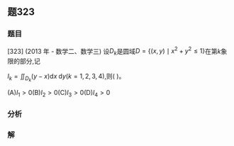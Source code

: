 ## 题323
### 题目
[323] (2013 年 - 数学二、数学三) 设${D}_{k}$是圆域$D = \{  {( {x, y})  \mid  {x}^{2} + {y}^{2} \leq  1}\}$在第$k$象限的部分,记

${I}_{k} = {\iint }_{{D}_{k}}( {y - x}) \mathrm{d}x\mathrm{\;d}y( {k = 1,2,3,4})$,则(   )。

(A)${I}_{1} > 0$(B)${I}_{2} > 0$(C)${I}_{3} > 0$(D)${I}_{4} > 0$
### 分析

### 解